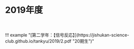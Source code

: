 # 2019年度
<br>
<br>
!!! example "[第二学年：【信号反応】](https://jishukan-science-club.github.io/tankyu/2019/2.pdf "20期生")"
